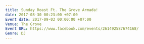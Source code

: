 ```yaml
---
title: Sunday Roast Ft. The Grove Armada!
date: 2017-08-30 00:23:00 +07:00
Event date: 2017-09-03 00:00:00 +07:00
Venue: The Grove
Event URL: https://www.facebook.com/events/261492587674168/
Genre: DJ
---
```


